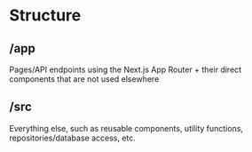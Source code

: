 # Structure

## /app
Pages/API endpoints using the Next.js App Router + their direct components that are not used elsewhere

## /src
Everything else, such as reusable components, utility functions, repositories/database access, etc.
